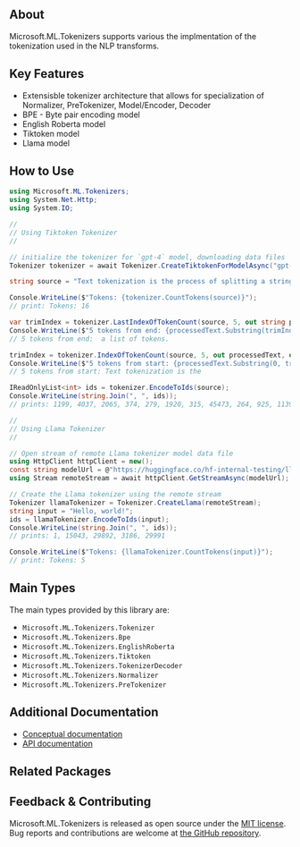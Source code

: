 ## About

Microsoft.ML.Tokenizers supports various the implmentation of the tokenization used in the NLP transforms.

## Key Features

* Extensisble tokenizer architecture that allows for specialization of Normalizer, PreTokenizer, Model/Encoder, Decoder
* BPE - Byte pair encoding model
* English Roberta model
* Tiktoken model
* Llama model

## How to Use

```c#
using Microsoft.ML.Tokenizers;
using System.Net.Http;
using System.IO;

//
// Using Tiktoken Tokenizer
//

// initialize the tokenizer for `gpt-4` model, downloading data files
Tokenizer tokenizer = await Tokenizer.CreateTiktokenForModelAsync("gpt-4");

string source = "Text tokenization is the process of splitting a string into a list of tokens.";

Console.WriteLine($"Tokens: {tokenizer.CountTokens(source)}");
// print: Tokens: 16

var trimIndex = tokenizer.LastIndexOfTokenCount(source, 5, out string processedText, out _);
Console.WriteLine($"5 tokens from end: {processedText.Substring(trimIndex)}");
// 5 tokens from end:  a list of tokens.

trimIndex = tokenizer.IndexOfTokenCount(source, 5, out processedText, out _);
Console.WriteLine($"5 tokens from start: {processedText.Substring(0, trimIndex)}");
// 5 tokens from start: Text tokenization is the

IReadOnlyList<int> ids = tokenizer.EncodeToIds(source);
Console.WriteLine(string.Join(", ", ids));
// prints: 1199, 4037, 2065, 374, 279, 1920, 315, 45473, 264, 925, 1139, 264, 1160, 315, 11460, 13

//
// Using Llama Tokenizer
//

// Open stream of remote Llama tokenizer model data file
using HttpClient httpClient = new();
const string modelUrl = @"https://huggingface.co/hf-internal-testing/llama-tokenizer/resolve/main/tokenizer.model";
using Stream remoteStream = await httpClient.GetStreamAsync(modelUrl);

// Create the Llama tokenizer using the remote stream
Tokenizer llamaTokenizer = Tokenizer.CreateLlama(remoteStream);
string input = "Hello, world!";
ids = llamaTokenizer.EncodeToIds(input);
Console.WriteLine(string.Join(", ", ids));
// prints: 1, 15043, 29892, 3186, 29991

Console.WriteLine($"Tokens: {llamaTokenizer.CountTokens(input)}");
// print: Tokens: 5
```

## Main Types

The main types provided by this library are:

* `Microsoft.ML.Tokenizers.Tokenizer`
* `Microsoft.ML.Tokenizers.Bpe`
* `Microsoft.ML.Tokenizers.EnglishRoberta`
* `Microsoft.ML.Tokenizers.Tiktoken`
* `Microsoft.ML.Tokenizers.TokenizerDecoder`
* `Microsoft.ML.Tokenizers.Normalizer`
* `Microsoft.ML.Tokenizers.PreTokenizer`

## Additional Documentation

* [Conceptual documentation](TODO)
* [API documentation](https://learn.microsoft.com/en-us/dotnet/api/microsoft.ml.tokenizers)

## Related Packages

<!-- The related packages associated with this package -->

## Feedback & Contributing

Microsoft.ML.Tokenizers is released as open source under the [MIT license](https://licenses.nuget.org/MIT). Bug reports and contributions are welcome at [the GitHub repository](https://github.com/dotnet/machinelearning).
